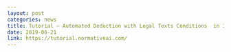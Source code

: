```yaml
---
layout: post
categories: news
title: Tutorial – Automated Deduction with Legal Texts Conditions  in ICAIL 2019
date: 2019-06-21
link: https://tutorial.normativeai.com/
---
```

